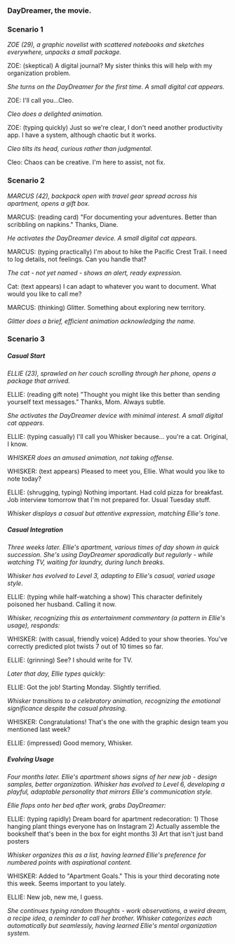 ### DayDreamer, the movie.
### Scenario 1
*ZOE (29), a graphic novelist with scattered notebooks and sketches everywhere, unpacks a small package.*

ZOE: (skeptical) A digital journal? My sister thinks this will help with my organization problem.

*She turns on the DayDreamer for the first time. A small digital cat appears.*

ZOE: I'll call you...Cleo.

*Cleo does a delighted animation.*

ZOE: (typing quickly) Just so we're clear, I don't need another productivity app. I have a system, although chaotic but it works.

*Cleo tilts its head, curious rather than judgmental.*

Cleo: Chaos can be creative. I'm here to assist, not fix.

### Scenario 2
_MARCUS (42), backpack open with travel gear spread across his apartment, opens a gift box._

MARCUS: (reading card) "For documenting your adventures. Better than scribbling on napkins." Thanks, Diane.

_He activates the DayDreamer device. A small digital cat appears._

MARCUS: (typing practically) I'm about to hike the Pacific Crest Trail. I need to log details, not feelings. Can you handle that?

_The cat - not yet named - shows an alert, ready expression._

Cat: (text appears) I can adapt to whatever you want to document. What would you like to call me?

MARCUS: (thinking) Glitter. Something about exploring new territory.

_Glitter does a brief, efficient animation acknowledging the name._

### Scenario 3
##### Casual Start
_ELLIE (23), sprawled on her couch scrolling through her phone, opens a package that arrived._

ELLIE: (reading gift note) "Thought you might like this better than sending yourself text messages." Thanks, Mom. Always subtle.

_She activates the DayDreamer device with minimal interest. A small digital cat appears._

ELLIE: (typing casually) I'll call you Whisker because... you're a cat. Original, I know.

_WHISKER does an amused animation, not taking offense._

WHISKER: (text appears) Pleased to meet you, Ellie. What would you like to note today?

ELLIE: (shrugging, typing) Nothing important. Had cold pizza for breakfast. Job interview tomorrow that I'm not prepared for. Usual Tuesday stuff.

_Whisker displays a casual but attentive expression, matching Ellie's tone._

##### Casual Integration
_Three weeks later. Ellie's apartment, various times of day shown in quick succession. She's using DayDreamer sporadically but regularly - while watching TV, waiting for laundry, during lunch breaks._

_Whisker has evolved to Level 3, adapting to Ellie's casual, varied usage style._

ELLIE: (typing while half-watching a show) This character definitely poisoned her husband. Calling it now.

_Whisker, recognizing this as entertainment commentary (a pattern in Ellie's usage), responds:_

WHISKER: (with casual, friendly voice) Added to your show theories. You've correctly predicted plot twists 7 out of 10 times so far.

ELLIE: (grinning) See? I should write for TV.

_Later that day, Ellie types quickly:_

ELLIE: Got the job! Starting Monday. Slightly terrified.

_Whisker transitions to a celebratory animation, recognizing the emotional significance despite the casual phrasing._

WHISKER: Congratulations! That's the one with the graphic design team you mentioned last week?

ELLIE: (impressed) Good memory, Whisker.

##### Evolving Usage
_Four months later. Ellie's apartment shows signs of her new job - design samples, better organization. Whisker has evolved to Level 6, developing a playful, adaptable personality that mirrors Ellie's communication style._

_Ellie flops onto her bed after work, grabs DayDreamer:_

ELLIE: (typing rapidly) Dream board for apartment redecoration: 1) Those hanging plant things everyone has on Instagram 2) Actually assemble the bookshelf that's been in the box for eight months 3) Art that isn't just band posters

_Whisker organizes this as a list, having learned Ellie's preference for numbered points with aspirational content._

WHISKER: Added to "Apartment Goals." This is your third decorating note this week. Seems important to you lately.

ELLIE: New job, new me, I guess.

_She continues typing random thoughts - work observations, a weird dream, a recipe idea, a reminder to call her brother. Whisker categorizes each automatically but seamlessly, having learned Ellie's mental organization system._